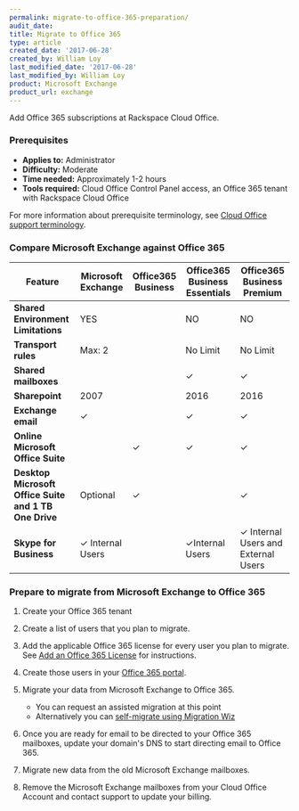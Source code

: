 ```yaml
---
permalink: migrate-to-office-365-preparation/
audit_date:
title: Migrate to Office 365
type: article
created_date: '2017-06-28'
created_by: William Loy
last_modified_date: '2017-06-28'
last_modified_by: William Loy
product: Microsoft Exchange
product_url: exchange
---
```

Add Office 365 subscriptions at Rackspace Cloud Office.

### Prerequisites

- **Applies to:** Administrator
- **Difficulty:** Moderate
- **Time needed:** Approximately 1-2 hours
- **Tools required:** Cloud Office Control Panel access, an Office 365 tenant with Rackspace Cloud Office

For more information about prerequisite terminology, see [Cloud Office support terminology](/how-to/cloud-office-support-terminology/).


### Compare Microsoft Exchange against Office 365

|Feature | Microsoft Exchange | Office365 Business | Office365 Business Essentials | Office365 Business Premium
|---|---|---|---|---|
|**Shared Environment Limitations**| YES |  | NO | NO |
|**Transport rules**| Max: 2 | | No Limit | No Limit |
|**Shared mailboxes**| | |&#10003; |&#10003;|
|**Sharepoint** |2007 | | 2016| 2016|
|**Exchange email** | &#10003;| |&#10003;|&#10003;|
|**Online Microsoft Office Suite** | | &#10003; |&#10003; |&#10003;|
|**Desktop Microsoft Office Suite and 1 TB One Drive** | Optional |&#10003;| |&#10003; |
|**Skype for Business** | &#10003; Internal Users||&#10003;Internal Users|&#10003; Internal Users and External Users |

### Prepare to migrate from Microsoft Exchange to Office 365

1. Create your Office 365 tenant

2. Create a list of users that you plan to migrate.

3. Add the applicable Office 365 license for every user you plan to migrate. See [Add an Office 365 License](/how-to/add-an-office-365-subscription) for instructions.

3. Create those users in your [Office 365 portal](portal.office.com).

4. Migrate your data from Microsoft Exchange to Office 365.

   - You can request an assisted migration at this point
   - Alternatively you can [self-migrate using Migration Wiz](/how-to/migrate-your-email-by-using-the-self-service-migration-tool/) 

5. Once you are ready for email to be directed to your Office 365 mailboxes, update your domain's DNS to start directing email to Office 365.

6. Migrate new data from the old Microsoft Exchange mailboxes.

7. Remove the Microsoft Exchange mailboxes from your Cloud Office Account and contact support to update your billing.
